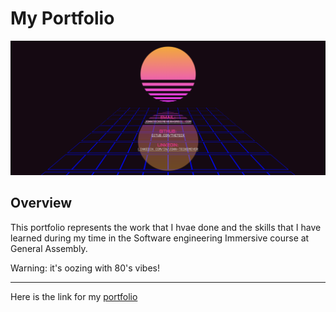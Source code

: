 # My Portfolio

![80's Sunset](/public/contact.png)

## Overview  
This portfolio represents the work that I hvae done and the skills that I have learned during my time in the Software engineering Immersive course at General Assembly.

Warning: it's oozing with 80's vibes!

---
 
Here is the link for my
[portfolio](http://TheTeck.github.io/Retro-Portfolio/)  
